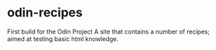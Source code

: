 # odin-recipes


First build for the Odin Project
A site that contains a number of recipes; aimed at testing basic html knowledge.
